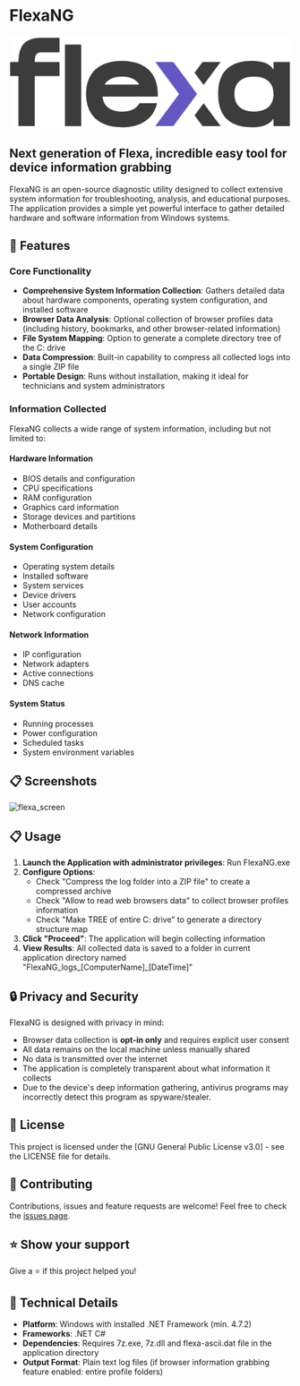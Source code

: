 # FlexaNG

![FlexaNG Logo](flexa_logo.png)

## Next generation of Flexa, incredible easy tool for device information grabbing

FlexaNG is an open-source diagnostic utility designed to collect extensive system information for troubleshooting, analysis, and educational purposes. The application provides a simple yet powerful interface to gather detailed hardware and software information from Windows systems.

## 🚀 Features

### Core Functionality
- **Comprehensive System Information Collection**: Gathers detailed data about hardware components, operating system configuration, and installed software
- **Browser Data Analysis**: Optional collection of browser profiles data (including history, bookmarks, and other browser-related information)
- **File System Mapping**: Option to generate a complete directory tree of the C: drive
- **Data Compression**: Built-in capability to compress all collected logs into a single ZIP file
- **Portable Design**: Runs without installation, making it ideal for technicians and system administrators

### Information Collected
FlexaNG collects a wide range of system information, including but not limited to:

#### Hardware Information
- BIOS details and configuration
- CPU specifications
- RAM configuration
- Graphics card information
- Storage devices and partitions
- Motherboard details

#### System Configuration
- Operating system details
- Installed software
- System services
- Device drivers
- User accounts
- Network configuration

#### Network Information
- IP configuration
- Network adapters
- Active connections
- DNS cache

#### System Status
- Running processes
- Power configuration
- Scheduled tasks
- System environment variables

## 📋 Screenshots

![flexa_screen](https://github.com/user-attachments/assets/f0201ca1-fb4f-4d41-8333-25926abb7283)

## 📋 Usage

1. **Launch the Application with administrator privileges**: Run FlexaNG.exe
2. **Configure Options**:
   - Check "Compress the log folder into a ZIP file" to create a compressed archive
   - Check "Allow to read web browsers data" to collect browser profiles information
   - Check "Make TREE of entire C: drive" to generate a directory structure map
3. **Click "Proceed"**: The application will begin collecting information
4. **View Results**: All collected data is saved to a folder in current application directory named "FlexaNG_logs_[ComputerName]_[DateTime]"

## 🔒 Privacy and Security

FlexaNG is designed with privacy in mind:
- Browser data collection is **opt-in only** and requires explicit user consent
- All data remains on the local machine unless manually shared
- No data is transmitted over the internet
- The application is completely transparent about what information it collects
- Due to the device's deep information gathering, antivirus programs may incorrectly detect this program as spyware/stealer. 

## 📝 License

This project is licensed under the [GNU General Public License v3.0] - see the LICENSE file for details.

## 🤝 Contributing

Contributions, issues and feature requests are welcome!
Feel free to check the [issues page](https://github.com/000rosiu/FlexaNG/issues).

## ⭐ Show your support

Give a ⭐️ if this project helped you!

## 🔧 Technical Details

- **Platform**: Windows with installed .NET Framework (min. 4.7.2)
- **Frameworks**: .NET C#
- **Dependencies**: Requires 7z.exe, 7z.dll and flexa-ascii.dat file in the application directory
- **Output Format**: Plain text log files (if browser information grabbing feature enabled: entire profile folders)
